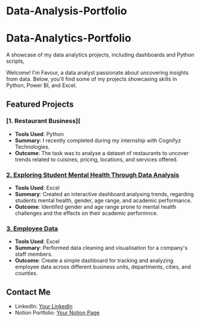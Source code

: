 # Data-Analysis-Portfolio
# Data-Analytics-Portfolio
A showcase of my data analytics projects, including dashboards and Python scripts,

Welcome! I'm Favour, a data analyst passionate about uncovering insights from data. Below, you'll find some of my projects showcasing skills in Python, Power BI, and Excel.  


## Featured Projects  

### [1. Restaurant Business](  
- **Tools Used**: Python
- **Summary**: I recently completed during my internship with Cognifyz Technologies.  
- **Outcome**:  The task was to analyse a dataset of restaurants to uncover trends related to cuisines, pricing, locations, and services offered.

  
### [2. Exploring Student Mental Health Through Data Analysis](https://github.com/your-repo/Student_Mental_Health)  
- **Tools Used**: Excel  
- **Summary**: Created an interactive dashboard analysing trends, regarding students mental health, gender, age range, and academic performance.  
- **Outcome**: Identifed gender and age range prone to mental health challenges and the effects on their academic performnce.  


### [3. Employee Data](https://github.com/your-repo/Employee_Data)  
- **Tools Used**: Excel  
- **Summary**: Performed data cleaning and visualisation for a company's staff members.  
- **Outcome**: Create a simple dashboard for tracking and analyzing employee data across different business units, departments, cities, and counties.  


## Contact Me  
- LinkedIn: [Your LinkedIn](https://linkedin.com/in/favour-uloh)  
- Notion Portfolio: [Your Notion Page](https://your-notion-page.com)  
